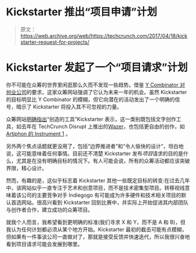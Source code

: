 # Kickstarter 推出“项目申请”计划 

> 原文：<https://web.archive.org/web/https://techcrunch.com/2017/04/18/kickstarter-request-for-projects/>

# Kickstarter 发起了一个“项目请求”计划

你不可能在众筹的世界里闲逛那么久而不发现一些趋势。借鉴 [Y Combinator 对创业公司](https://web.archive.org/web/20221007032031/https://www.ycombinator.com/rfs/)的要求，这家众筹网站强调了它认为未来一年的机会。虽然 Kickstarter 的目标明显比 Y Combinator 的模糊，但它向潜在的活动发出了一个明确的信号，暗示了 Kickstarter 将投入其不可忽视的力量。

众筹网站[明确指出](https://web.archive.org/web/20221007032031/https://www.kickstarter.com/blog/our-design-and-tech-teams-request-for-projects)“创造的工具”Kickstarter 表示，这一类别既包括文字创作工具，如去年在 TechCrunch Disrupt 上推出的[Wazer](https://web.archive.org/web/20221007032031/https://beta.techcrunch.com/2016/09/12/wazer-good-idea/)，也包括更自由的创作，如 [Artiphon 的 Instrument 1](https://web.archive.org/web/20221007032031/https://beta.techcrunch.com/2016/11/11/instrument-1-shipping/) 。

另外两个焦点话题就更没用了，包括“边界推进者”和“令人愉快的设计”，坦白地说，这可能意味着任何事情。目前还不清楚 Kickstarter 发布*项目*请求的目的是什么，尤其是在没有明确目标的情况下。有人可能会说，所有的众筹活动都应该突破界限，精心设计。

然而，有趣的是，这似乎标志着 Kickstarter 其他一些既定目标的转变:在过去几年中，该网站似乎一直专注于艺术和创意项目，而不是技术密集型项目。转移视线意味着该公司的主要竞争对手 Indiegogo 有可能成为许多硬件和技术相关项目的默认首选网站。很高兴看到 Kickstarter 回到比赛中，并实际上开始促进其内部团队与创作者合作，建立成功的众筹项目。

就我个人而言，我希望看到更明确的标准(我们寻求 X 和 Y，而不是 A 和 B)，但我认为任何计划都必须从某个地方开始。Kickstarter 最初的截击可能有点模糊，但如果有一件事该公司一直做对了，那就是接受反馈并快速迭代，所以我很兴奋地看到项目请求可能会发展到哪里。